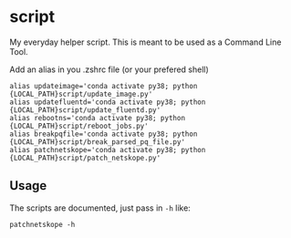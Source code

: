 # script
My everyday helper script. This is meant to be used as a Command Line Tool.

Add an alias in you .zshrc file (or your prefered shell)
```
alias updateimage='conda activate py38; python {LOCAL_PATH}script/update_image.py'
alias updatefluentd='conda activate py38; python {LOCAL_PATH}script/update_fluentd.py'
alias rebootns='conda activate py38; python {LOCAL_PATH}script/reboot_jobs.py'
alias breakpqfile='conda activate py38; python {LOCAL_PATH}script/break_parsed_pq_file.py'
alias patchnetskope='conda activate py38; python {LOCAL_PATH}script/patch_netskope.py'
```

## Usage
The scripts are documented, just pass in `-h` like:
```
patchnetskope -h
```
